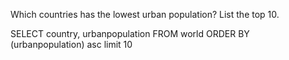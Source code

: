 Which countries has the lowest urban population? List the top 10. 

SELECT country, urbanpopulation
FROM world
ORDER BY (urbanpopulation)
asc
limit 10